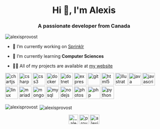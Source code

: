 <h1 align="center">Hi 👋, I'm Alexis</h1>
<h3 align="center">A passionate developer from Canada</h3>

<p align="left"> <img src="https://komarev.com/ghpvc/?username=alexisprovost" alt="alexisprovost" /> </p>

- 🔭 I’m currently working on [Sprinklr](a)

- 🌱 I’m currently learning **Computer Sciences**

- 👨‍💻 All of my projects are available at [my website](https://alexis.provost.cloud)

<p align="left"><img src="https://www.chartjs.org/media/logo-title.svg" alt="chartjs" width="40" height="40"/> <img src="https://devicons.github.io/devicon/devicon.git/icons/csharp/csharp-original.svg" alt="csharp" width="40" height="40"/> <img src="https://devicons.github.io/devicon/devicon.git/icons/css3/css3-original-wordmark.svg" alt="css3" width="40" height="40"/> <img src="https://devicons.github.io/devicon/devicon.git/icons/docker/docker-original-wordmark.svg" alt="docker" width="40" height="40"/> <img src="https://devicons.github.io/devicon/devicon.git/icons/dot-net/dot-net-original-wordmark.svg" alt="dotnet" width="40" height="40"/> <img src="https://devicons.github.io/devicon/devicon.git/icons/express/express-original-wordmark.svg" alt="express" width="40" height="40"/> <img src="https://www.vectorlogo.zone/logos/git-scm/git-scm-icon.svg" alt="git" width="40" height="40"/> <img src="https://devicons.github.io/devicon/devicon.git/icons/html5/html5-original-wordmark.svg" alt="html5" width="40" height="40"/> <img src="https://www.vectorlogo.zone/logos/adobe_illustrator/adobe_illustrator-icon.svg" alt="illustrator" width="40" height="40"/> <img src="https://devicons.github.io/devicon/devicon.git/icons/java/java-original-wordmark.svg" alt="java" width="40" height="40"/> <img src="https://devicons.github.io/devicon/devicon.git/icons/javascript/javascript-original.svg" alt="javascript" width="40" height="40"/> <img src="https://devicons.github.io/devicon/devicon.git/icons/linux/linux-original.svg" alt="linux" width="40" height="40"/> <img src="https://www.vectorlogo.zone/logos/mariadb/mariadb-icon.svg" alt="mariadb" width="40" height="40"/> <img src="https://devicons.github.io/devicon/devicon.git/icons/mongodb/mongodb-original-wordmark.svg" alt="mongodb" width="40" height="40"/> <img src="https://devicons.github.io/devicon/devicon.git/icons/mysql/mysql-original-wordmark.svg" alt="mysql" width="40" height="40"/> <img src="https://devicons.github.io/devicon/devicon.git/icons/nodejs/nodejs-original-wordmark.svg" alt="nodejs" width="40" height="40"/> <img src="https://devicons.github.io/devicon/devicon.git/icons/photoshop/photoshop-plain.svg" alt="photoshop" width="40" height="40"/> <img src="https://devicons.github.io/devicon/devicon.git/icons/php/php-original.svg" alt="php" width="40" height="40"/> <img src="https://devicons.github.io/devicon/devicon.git/icons/python/python-original.svg" alt="python" width="40" height="40"/></p><p><img align="left" src="https://github-readme-stats.vercel.app/api/top-langs/?username=alexisprovost&layout=compact&hide=html" alt="alexisprovost" /></p>

<p>&nbsp;<img align="center" src="https://github-readme-stats.vercel.app/api?username=alexisprovost&show_icons=true" alt="alexisprovost" /></p>

<p align="center">
<a href="https://twitter.com/_alexis_provost" target="blank"><img align="center" src="https://cdn.jsdelivr.net/npm/simple-icons@3.0.1/icons/twitter.svg" alt="_alexis_provost" height="30" width="30" /></a>
<a href="https://fb.com/provost.alexis" target="blank"><img align="center" src="https://cdn.jsdelivr.net/npm/simple-icons@3.0.1/icons/facebook.svg" alt="provost.alexis" height="30" width="30" /></a>
<a href="https://instagram.com/alexis.provost" target="blank"><img align="center" src="https://cdn.jsdelivr.net/npm/simple-icons@3.0.1/icons/instagram.svg" alt="alexis.provost" height="30" width="30" /></a>
</p>
